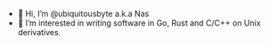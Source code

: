 - 👋 Hi, I’m @ubiquitousbyte a.k.a Nas 
- 👀 I’m interested in writing software in Go, Rust and C/C++ on Unix derivatives. 

<!---
ubiquitousbyte/ubiquitousbyte is a ✨ special ✨ repository because its `README.md` (this file) appears on your GitHub profile.
You can click the Preview link to take a look at your changes.
--->
